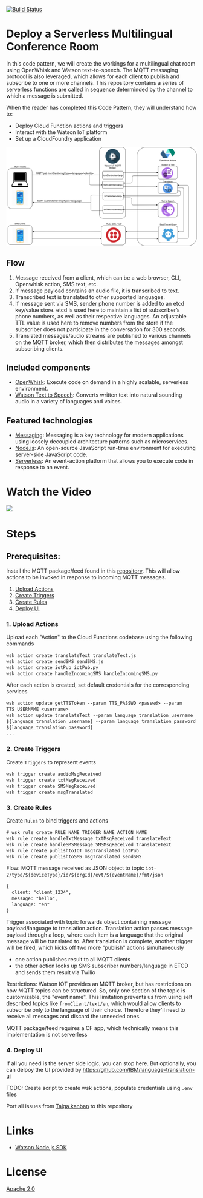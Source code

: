 [![Build Status](https://travis-ci.org/IBM/serverless-language-translation.svg?branch=master)](https://travis-ci.org/IBM/serverless-language-translation)

# Deploy a Serverless Multilingual Conference Room

In this code pattern, we will create the workings for a multilingual chat room using OpenWhisk and Watson text-to-speech.  The MQTT messaging protocol is also leveraged, which allows for each client to publish and subscribe to one or more channels.  This repository contains a series of serverless functions are called in sequence determinded by the channel to which a message is submitted.  

When the reader has completed this Code Pattern, they will understand how to:

* Deploy Cloud Function actions and triggers
* Interact with the Watson IoT platform
* Set up a CloudFoundry application

![Architecture](/assets/architecture.png)

## Flow

1. Message received from a client, which can be a web browser, CLI, Openwhisk action, SMS text, etc.
2. If message payload contains an audio file, it is transcribed to text.
3. Transcribed text is translated to other supported languages.
4. If message sent via SMS, sender phone number is added to an etcd key/value store. etcd is used here to maintain a list of subscriber’s phone numbers, as well as their respective languages. An adjustable TTL value is used here to remove numbers from the store if the subscriber does not participate in the conversation for 300 seconds.
5. Translated messages/audio streams are published to various channels on the MQTT broker, which then distributes the messages amongst subscribing clients.

## Included components

* [OpenWhisk](https://console.ng.bluemix.net/openwhisk): Execute code on demand in a highly scalable, serverless environment.
* [Watson Text to Speech](https://www.ibm.com/watson/developercloud/text-to-speech.html): Converts written text into natural sounding audio in a variety of languages and voices.

## Featured technologies

* [Messaging](https://developer.ibm.com/messaging/message-hub/): Messaging is a key technology for modern applications using loosely decoupled architecture patterns such as microservices.
* [Node.js](https://nodejs.org/): An open-source JavaScript run-time environment for executing server-side JavaScript code.
* [Serverless](https://www.ibm.com/cloud-computing/bluemix/openwhisk): An event-action platform that allows you to execute code in response to an event.

# Watch the Video
[![](http://img.youtube.com/vi/eXY0uh_SeKs/0.jpg)](https://www.youtube.com/watch?v=eXY0uh_SeKs)

# Steps

## Prerequisites:
Install the MQTT package/feed found in this [repository](https://github.com/krook/openwhisk-package-mqtt-watson). This will allow actions to be invoked in response to incoming MQTT messages.

1. [Upload Actions](#1-upload-actions)
2. [Create Triggers](#2-create-triggers)
3. [Create Rules](#3-create-rules)
4. [Deploy UI](#4-deploy-ui)

### 1. Upload Actions
Upload each "Action" to the Cloud Functions codebase using the following commands
```
wsk action create translateText translateText.js
wsk action create sendSMS sendSMS.js
wsk action create iotPub iotPub.py
wsk action create handleIncomingSMS handleIncomingSMS.py
```

After each action is created, set default credentials for the corresponding services
```
wsk action update getTTSToken --param TTS_PASSWD <passwd> --param TTS_USERNAME <username>
wsk action update translateText --param language_translation_username ${language_translation_username} --param language_translation_password ${language_translation_password}
...
```

### 2. Create Triggers
Create `Triggers` to represent events
```
wsk trigger create audioMsgReceived
wsk trigger create txtMsgReceived
wsk trigger create SMSMsgReceived
wsk trigger create msgTranslated
```
### 3. Create Rules
Create `Rules` to bind triggers and actions
```
# wsk rule create RULE_NAME TRIGGER_NAME ACTION_NAME
wsk rule create handleTxtMessage txtMsgReceived translateText
wsk rule create handleSMSMessage SMSMsgReceived translateText
wsk rule create publishtoIOT msgTranslated iotPub
wsk rule create publishtoSMS msgTranslated sendSMS
```

Flow:
MQTT message received as JSON object to topic `iot-2/type/${deviceType}/id/${orgId}/evt/${eventName}/fmt/json`
```
{
  client: "client_1234",
  message: "hello",
  language: "en"
}
```

Trigger associated with topic forwards object containing message payload/language to translation action.
Translation action passes message payload through a loop, where each item is a language that the original message will be translated to. After translation is complete, another trigger will be fired, which kicks off two more "publish" actions simultaneously
  - one action publishes result to all MQTT clients
  - the other action looks up SMS subscriber numbers/language in ETCD and sends them result via Twilio


Restrictions:
Watson IOT provides an MQTT broker, but has restrictions on how MQTT topics can be structured. So, only one section of the topic is customizable, the "event name". This limitation prevents us from using self described topics like `fromClient/text/en`, which would allow clients to subscribe only to the language of their choice. Therefore they'll need to receive all messages and discard the unneeded ones.

MQTT package/feed requires a CF app, which technically means this implementation is not serverless

### 4. Deploy UI

If all you need is the server side logic, you can stop here.  But optionally, you can delpoy the UI provided by https://gihub.com/IBM/language-translation-ui 

TODO:
Create script to create wsk actions, populate credentials using `.env` files

Port all issues from [Taiga kanban](https://tree.taiga.io/project/kalonb91-lang/) to this repository

# Links
* [Watson Node.js SDK](https://github.com/watson-developer-cloud/node-sdk)

# License
[Apache 2.0](LICENSE)
